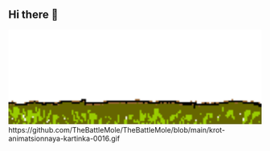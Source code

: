 ## Hi there 👋

<img src="https://github.com/TheBattleMole/TheBattleMole/blob/main/krot-animatsionnaya-kartinka-0016.gif" alt="The unlimited" width="600">
https://github.com/TheBattleMole/TheBattleMole/blob/main/krot-animatsionnaya-kartinka-0016.gif
